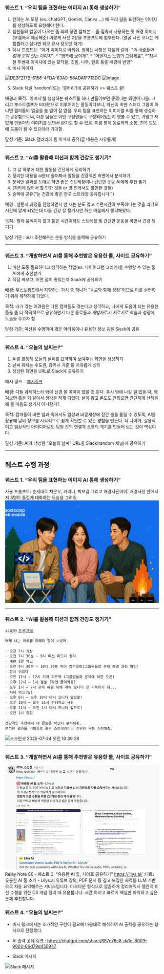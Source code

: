 ### **퀘스트 1. “우리 팀을 표현하는 이미지 AI 통해 생성하기”**

1. 원하는 AI 모델 (ex. chatGPT, Gemini, Canva …) 에 우리 팀을 표현하는 이미지를 생성하도록 요청해야 한다.
2. 팀원들의 얼굴이 나오는 줌 회의 장면 캡쳐본 + 줌 접속시 사용하는 뒷 배경 이미지(부캠에서 제공해준) 이렇게 사진 2장을 프롬프트에 첨부한다. (얼굴 사진 보내는 게 찝찝하고 싫다면 외모 묘사 정도만 하기)
3. 예시 프롬프트: “이거 이미지로 바꿔줘. 원하는 사항은 다음과 같아: *”이 사람들이 함께 모여 있는 이미지”*, * "행복해 보이게", * "어벤져스 느낌의 그림체로", *"첨부한 두번째 이미지에 있는 모닥불, 깃발, 나무, 텐트 등을 배경에 반영"
4. 예시 이미지

![DE3F217B-6156-4FDA-83A9-58ADA1F713DC](https://github.com/user-attachments/assets/5e050a35-b795-4fe4-8c10-f84595965b8e)
![image](https://private-user-images.githubusercontent.com/162662145/467907596-b2356045-b526-4c74-8638-5203d47c677f.png?jwt=eyJhbGciOiJIUzI1NiIsInR5cCI6IkpXVCJ9.eyJpc3MiOiJnaXRodWIuY29tIiwiYXVkIjoicmF3LmdpdGh1YnVzZXJjb250ZW50LmNvbSIsImtleSI6ImtleTUiLCJleHAiOjE3NTI4MjI5NjEsIm5iZiI6MTc1MjgyMjY2MSwicGF0aCI6Ii8xNjI2NjIxNDUvNDY3OTA3NTk2LWIyMzU2MDQ1LWI1MjYtNGM3NC04NjM4LTUyMDNkNDdjNjc3Zi5wbmc_WC1BbXotQWxnb3JpdGhtPUFXUzQtSE1BQy1TSEEyNTYmWC1BbXotQ3JlZGVudGlhbD1BS0lBVkNPRFlMU0E1M1BRSzRaQSUyRjIwMjUwNzE4JTJGdXMtZWFzdC0xJTJGczMlMkZhd3M0X3JlcXVlc3QmWC1BbXotRGF0ZT0yMDI1MDcxOFQwNzExMDFaJlgtQW16LUV4cGlyZXM9MzAwJlgtQW16LVNpZ25hdHVyZT0yMjJmNTA3Nzc3N2QwNTZhYzE4MmIzM2IxZjgwZDkxYWU2YTIzNTA1ODc1NWQ0MTBmZmY4OGYwYmEyMThlYzY0JlgtQW16LVNpZ25lZEhlYWRlcnM9aG9zdCJ9.r0-1qk5GTGRAeVTEt9YEDGZyay2vFk3jMYXU0zFNWEM)


5. Slack 채널 ‘random’(또는 ‘갤러리’)에 공유하기 => 퀘스트 끝!

배경과 목적: ‘이미지’를 생성하는 퀘스트를 하나 만들어보면 좋겠다는 의견이 나옴. 그리고 부스트캠프가 비대면으로 이루어지는 활동이다보니, 자신이 속한 스터디 그룹이 아니면 캠퍼들의 얼굴을 볼 일이 잘 없음. 우리 팀을 표현하는 이미지를 AI를 통해 생성하고 공유함으로써, 다른 팀들은 어떤 구성원들로 구성되어있는지 엿볼 수 있고, 귀엽고 재밌게 만들어진 이미지를 보면서 환기도 할 수 있음. 이를 통해 동료와의 소통, 친목 도모에 도움이 될 수 있으리라 기대함.

달성 기준: Slack 갤러리에 팀 이미지 공유(글 내용은 자유롭게)

---

### **퀘스트 2. “AI를 활용해 미션과 함께 건강도 챙기기”**

1. 그 날 하루에 대한 활동을 간단하게 정리하기
2. 정리한 내용을 ai한테 물어봐서 활동을 건강적인 측면에서 분석하기
3. 분석한 결과를 토대로 하면 좋은 스트레칭이나 간단한 운동 AI에게 추천 받기
4. (자리에 앉아서 할 만한 것들 or 방 안에서도 할만한 것들)
5. 슬랙에 공유(“눈 건강에 좋은 안구 스트레칭 공유합니다!”)

배경 : 챌린지 과정을 진행하면서 밤 새는 분도 많고 수면시간이 부족하다는 것을 라디오 시간에 알게 되었는데 다들 건강 잘 챙기시면 하는 마음에서 생각해봤다.

목적 : 멀리 움직이지 않고 짧은 시간이라도 스트레칭 및 간단한 운동을 하면서 건강 챙기기

달성 기준 : ai가 추천해주는 운동 방식을 슬랙에 공유하기

---

### **퀘스트 3. “개발하면서 AI를 통해 추천받은 유용한 툴, 사이트 공유하기”**

1. 미션 도중 필요하다고 생각하는 작업(ex. 다이어그램 그리기)을 수행할 수 있는 툴 AI에게 추천받기
2. 직접 써보고, 어떤 점이 좋았는지 Slack에 공유하기

배경: 부스트캠프에서 지향하는 가치 중 하나가 “동료와 함께 성장”이므로 이를 실현하기 위해 제작하게 되었다.

목적: 내가 겪는 어려움은 다른 캠퍼들도 겪는다고 생각하고, 나에게 도움이 되는 유용한 툴을 좀 더 적극적으로 공유하면서 다른 동료들과 개발자로서 서로서로 학습과 성장에 도움을 주고자 함

달성 기준: 미션을 수행하며 겪은 어려움이나 유용한 정보 등을 Slack에 공유

---

### **퀘스트 4. “오늘의 날씨는?”**

1. AI를 활용해 오늘의 날씨를 요약하여 보여주는 화면을 생성하기
2. 날씨 위치는 수도권, 광역시 기준 등 자유롭게 상의
3. 생성된 화면을 URL로 Slack에 공유하기

예시 링크  : [예시링크](https://claude.ai/public/artifacts/34d5a0d1-9914-43cc-a242-e1a66fc5f65f?fullscreen=false)

배경: 다들 과제하느라 밖에 신경 쓸 여력이 없을 것 같다. 혹시 밖에 나갈 일 있을 때, 챙겨보면 좋을 거 같아서 생각을 하게 되었다. 날이 밝고 온도도 괜찮으면 간단하게 산책을 해 볼 마음도 생기지 아니한가?.

목적: 캠퍼들이 바쁜 일과 속에서도 일상과 바깥세상에 잠깐 숨을 돌릴 수 있도록, AI를 활용해 날씨 정보를 시각적으로 쉽게 확인할 수 있는 경험을 만든다. 더 나아가, 실용적이고 일상적인 아이디어로도 팀원 간의 연결과 소통의 계기를 만들어 보는 것이 핵심이다.

달성 기준: AI가 생성한 “오늘의 날씨” URL을 Slack(random 채널)에 공유하기


---


## 퀘스트 수행 과정

### **퀘스트 1. “우리 팀을 표현하는 이미지 AI 통해 생성하기”**
사용 프롬프트: 순서대로 차은우, 카리나, 박보검 그리고 배경사진이야. 배경사진 안에서 저 3명이 즐겁게 대화하는 모습을 그려줘
![차은우카리나박보검](https://raw.githubusercontent.com/kimstitute/imageRepo/refs/heads/main/day4/ChatGPT%20Image%202025%EB%85%84%207%EC%9B%94%2018%EC%9D%BC%20%EC%98%A4%ED%9B%84%2005_05_46.png)

---

### **퀘스트 2. “AI를 활용해 미션과 함께 건강도 챙기기”**
사용한 프롬프트
```markdown
어제 나는 하루를 아래와 같이 보냈어.

- 오전 7시 기상
- 오전 7시 30분 ~ 9시 미션 리드미 정리
- 계란 1알 먹고
- 오전 9시 30분 ~ 10시 30분 피어 컴파일링(그룹원들의 문제 해결 과정 확인)
- 잠시 쉬었다
- 오전 11시 ~ 12시 피어 피드백 (그룹원들과 문제에 대한 토론)
- 오후 12시 ~ 1시 점심 (라면 끓여먹음)
- 오후 1시 ~ 7시 문제 해결 위해 계속 모니터 앞 거북이가 돼...
- 저녁 먹고(밥)
- 오후 8시 ~ 오후 10시 다시 모니터 앞으로!
- 오후 10시 ~ 오후 11시 런닝하고 샤워
- 오후 11시 ~ 오전 1시 다시 모니터 앞으로!
- 오전 1시 취침

건강적인 측면에서 내 활동은 어떤지 분석해줘. 
분석한 결과를 바탕으로 좋은 스트레칭이나 간단한 운동 추천해줘.
```
<img width="1132" height="698" alt="스크린샷 2025-07-24 오전 10 39 28" src="https://github.com/user-attachments/assets/8f188c1f-4fda-4f21-b0ec-51b434980bcc" />

---

### **퀘스트 3. “개발하면서 AI를 통해 추천받은 유용한 툴, 사이트 공유하기”**
![q3](https://raw.githubusercontent.com/kimstitute/imageRepo/refs/heads/main/day8/%ED%80%98%EC%8A%A4%ED%8A%B83.png)
Relay Note 80 - 퀘스트 3. “유용한 AI 툴, 사이트 공유하기”
https://lilys.ai/
:다트: 유용한 AI 툴 소개 - Lilys.ai
 유튜브 강의, PDF 문서 등 길고 복잡한 자료를 LLM 기반으로 자동 요약해주는 서비스입니다.
 마크다운 형식으로 깔끔하게 정리해줘서
 챌린지 미션 수행을 위한 CS 개념 정리 때 유용합니다.
 시간 아끼고 빠르게 핵심만 파악하고 싶은 분께 추천합니다.


### **퀘스트 4. “오늘의 날씨는?”**

-  예시 링크에서는 추가적인 구현이 필요해 마음대로 해석하여 AI 출력을 공유하는 형식으로 진행했다.

-  AI 출력 공유 링크 : https://chatgpt.com/share/687e78c8-da1c-8009-9002-66d79d456947

-  Slack 메시지

  ![Slack 메시지](https://i.postimg.cc/25vkd83j/image.png)
